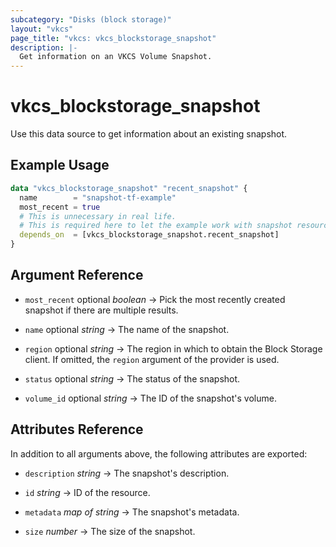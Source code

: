```yaml
---
subcategory: "Disks (block storage)"
layout: "vkcs"
page_title: "vkcs: vkcs_blockstorage_snapshot"
description: |-
  Get information on an VKCS Volume Snapshot.
---
```


# vkcs_blockstorage_snapshot

Use this data source to get information about an existing snapshot.

## Example Usage

```terraform
data "vkcs_blockstorage_snapshot" "recent_snapshot" {
  name        = "snapshot-tf-example"
  most_recent = true
  # This is unnecessary in real life.
  # This is required here to let the example work with snapshot resource example.
  depends_on  = [vkcs_blockstorage_snapshot.recent_snapshot]
}
```

## Argument Reference
- `most_recent` optional *boolean* &rarr;  Pick the most recently created snapshot if there are multiple results.

- `name` optional *string* &rarr;  The name of the snapshot.

- `region` optional *string* &rarr;  The region in which to obtain the Block Storage client. If omitted, the `region` argument of the provider is used.

- `status` optional *string* &rarr;  The status of the snapshot.

- `volume_id` optional *string* &rarr;  The ID of the snapshot's volume.


## Attributes Reference
In addition to all arguments above, the following attributes are exported:
- `description` *string* &rarr;  The snapshot's description.

- `id` *string* &rarr;  ID of the resource.

- `metadata` *map of* *string* &rarr;  The snapshot's metadata.

- `size` *number* &rarr;  The size of the snapshot.


